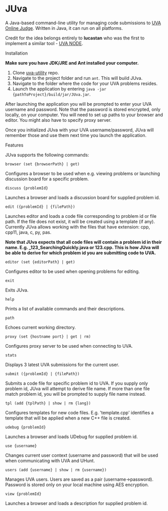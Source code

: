 # JUva
A Java-based command-line utility for managing code submissions to [UVA Online Judge](https://uva.onlinejudge.org/). Written in Java, it can run on all platforms.

Credit for the idea belongs entirely to **lucastan** who was the first to implement a similar tool - [UVA NODE](https://github.com/lucastan/uva-node).

Installation

**Make sure you have JDK/JRE and Ant installed your computer.**

1. Clone [uva-utility](https://github.com/andrey-yemelyanov/uva-utility.git) repo.
2. Navigate to the project folder and run ```ant```. This will build JUva.
3. Navigate to the folder where the code for your UVA problems resides.
3. Launch the application by entering ```java -jar {pathToProject}/build/jar/JUva.jar```.

After launching the application you will be prompted to enter your UVA username and password. Note that the password is stored encrypted, only locally, on your computer. You will need to set up paths to your browser and editor. You might also have to specify proxy server.

Once you initialized JUva with your UVA username/password, JUva will remember those and use them next time you launch the application.

Features

JUva supports the following commands:

```
browser (set {browserPath} | get)
```
Configures a browser to be used when e.g. viewing problems or launching discussion board for a specific problem.

```
discuss {problemId}
```
Launches a browser and loads a discussion board for supplied problem id.

```
edit ({problemId} | {filePath})
```
Launches editor and loads a code file corresponding to problem id or file path. If the file does not exist, it will be created using a template (if any). Currently JUva allows working with the files that have extension: cpp, cpp11, java, c, py, pas.

**Note that JUva expects that all code files will contain a problem id in their name. E.g. _123_SearchingQuickly.java or 123.cpp. This is how JUva will be able to derive for which problem id you are submitting code to UVA.**

```
editor (set {editorPath} | get)
```
Configures editor to be used when opening problems for editing.

```
exit
```
Exits JUva.

```
help
```
Prints a list of available commands and their descriptions.

```
path
```
Echoes current working directory.

```
proxy (set {hostname port} | get | rm)
```
Configures proxy server to be used when connecting to UVA.

```
stats
```
Displays 3 latest UVA submissions for the current user.

```
submit ({problemId} | {filePath})
```
Submits a code file for specific problem id to UVA. If you supply only problem id, JUva will attempt to derive file name. If more than one file match problem id, you will be prompted to supply file name instead.

```
tpl (add {tplPath} | show | rm {lang})
```
Configures templates for new code files. E.g. 'template.cpp' identifies a template that will be applied when a new C++ file is created.

```
udebug {problemId}
```
Launches a browser and loads UDebug for supplied problem id.

```
use {username}
```
Changes current user context (username and password) that will be used when communicating with UVA and UHunt.

```
users (add {username} | show | rm {username})
```
Manages UVA users. Users are saved as a pair (username->password). Password is stored only on your local machine using AES encryption.

```
view {problemId}
```
Launches a browser and loads a description for supplied problem id.
